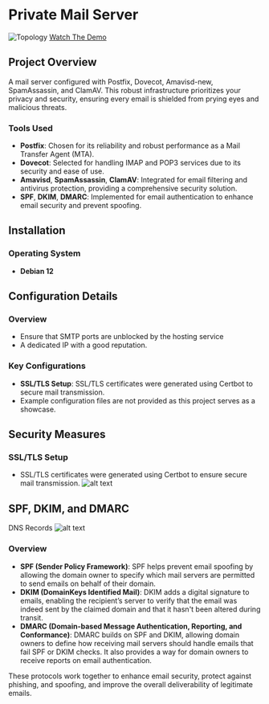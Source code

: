 # Private Mail Server
![Topology](https://i.imgur.com/ki8SKqS.png)
[Watch The Demo](https://www.youtube.com/watch?v=Qn7MipYrbAk)

## Project Overview
A mail server configured with Postfix, Dovecot, Amavisd-new, SpamAssassin, and ClamAV. This robust infrastructure prioritizes your privacy and security, ensuring every email is shielded from prying eyes and malicious threats.

### Tools Used
- **Postfix**: Chosen for its reliability and robust performance as a Mail Transfer Agent (MTA).
- **Dovecot**: Selected for handling IMAP and POP3 services due to its security and ease of use.
- **Amavisd**, **SpamAssassin**, **ClamAV**: Integrated for email filtering and antivirus protection, providing a comprehensive security solution.
- **SPF**, **DKIM**, **DMARC**: Implemented for email authentication to enhance email security and prevent spoofing.

## Installation

### Operating System
- **Debian 12**

## Configuration Details

### Overview
- Ensure that SMTP ports are unblocked by the hosting service
- A dedicated IP with a good reputation.

### Key Configurations
- **SSL/TLS Setup**: SSL/TLS certificates were generated using Certbot to secure mail transmission.
- Example configuration files are not provided as this project serves as a showcase.

## Security Measures

### SSL/TLS Setup
- SSL/TLS certificates were generated using Certbot to ensure secure mail transmission.
![alt text](https://i.imgur.com/4FWMvmY.png)

## SPF, DKIM, and DMARC
DNS Records
![alt text](https://i.imgur.com/roH1RL1.png)

### Overview
- **SPF (Sender Policy Framework)**: SPF helps prevent email spoofing by allowing the domain owner to specify which mail servers are permitted to send emails on behalf of their domain.
- **DKIM (DomainKeys Identified Mail)**: DKIM adds a digital signature to emails, enabling the recipient’s server to verify that the email was indeed sent by the claimed domain and that it hasn't been altered during transit.
- **DMARC (Domain-based Message Authentication, Reporting, and Conformance)**: DMARC builds on SPF and DKIM, allowing domain owners to define how receiving mail servers should handle emails that fail SPF or DKIM checks. It also provides a way for domain owners to receive reports on email authentication.

These protocols work together to enhance email security, protect against phishing, and spoofing, and improve the overall deliverability of legitimate emails.

